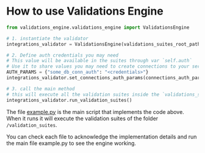 # How to use Validations Engine

```python
from validations_engine.validations_engine import ValidationsEngine

# 1. instantiate the validator
integrations_validator = ValidationsEngine(validations_suites_root_path='<validations root>')

# 2. Define auth credentials you may need
# This value will be available in the suites through var `self.auth`
# Use it to share values you may need to create connections to your services
AUTH_PARAMS = {"some_db_conn_auth": "<credentials>"}
integrations_validator.set_connections_auth_params(connections_auth_params=AUTH_PARAMS)

# 3. call the main method
# this will execute all the validation suites inside the `validations_suites_root_path`
integrations_validator.run_validation_suites()

```

The file [example.py](example.py) is the main script that implements the code above.
When it runs it will execute the validation suites of the folder `/validation_suites`.

You can check each file to acknowledge the implementation details and run the main file example.py to see the engine 
working.